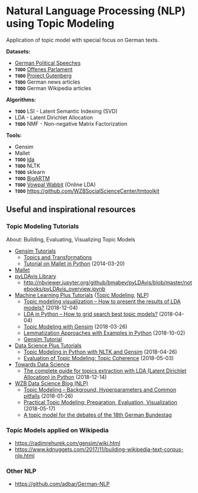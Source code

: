 # Natural Language Processing (NLP) using Topic Modeling

Application of topic model with special focus on German texts.

**Datasets:**

  * [German Political Speeches](http://purl.org/corpus/german-speeches)
  * **`TODO`** [Offenes Parlament](https://github.com/Datenschule/offenesparlament-data)
  * **`TODO`** [Project Gutenberg](https://www.gutenberg.org/)
  * **`TODO`** German news articles
  * **`TODO`** German Wikipedia articles

**Algorithms:**

  * **`TODO`** LSI - Latent Semantic Indexing (SVD)
  * LDA - Latent Dirichlet Allocation
  * **`TODO`** NMF - Non-negative Matrix Factorization

**Tools:**

  * Gensim
  * Mallet
  * **`TODO`** [lda](https://pythonhosted.org/lda/)
  * **`TODO`** NLTK
  * **`TODO`** sklearn
  * **`TODO`** [BigARTM](http://bigartm.org/)
  * **`TODO`** [Vowpal Wabbit](https://github.com/VowpalWabbit/vowpal_wabbit) (Online LDA)
  * **`TODO`** https://github.com/WZBSocialScienceCenter/tmtoolkit

## Useful and inspirational resources

### Topic Modeling Tutorials

About: Building, Evaluating, Visualizing Topic Models

  * [Gensim Tutorials](https://radimrehurek.com/gensim/tutorial.html)
    * [Topics and Transformations](https://radimrehurek.com/gensim/tut2.html)
    * [Tutorial on Mallet in Python](https://rare-technologies.com/tutorial-on-mallet-in-python/) (2014-03-20)
  * [Mallet](http://mallet.cs.umass.edu/)
  * [pyLDAvis Library](https://github.com/bmabey/pyldavis)
    * http://nbviewer.jupyter.org/github/bmabey/pyLDAvis/blob/master/notebooks/pyLDAvis_overview.ipynb
  * [Machine Learning Plus Tutorials](https://www.machinelearningplus.com/blog/) ([Topic Modeling](https://www.machinelearningplus.com/tag/topic-modeling/), [NLP](https://www.machinelearningplus.com/tag/nlp/))
    * [Topic modeling visualization – How to present the results of LDA models?](https://www.machinelearningplus.com/nlp/topic-modeling-visualization-how-to-present-results-lda-models/) (2018-12-04)
    * [LDA in Python – How to grid search best topic models?](https://www.machinelearningplus.com/nlp/topic-modeling-python-sklearn-examples/) (2018-04-04)
    * [Topic Modeling with Gensim](https://www.machinelearningplus.com/nlp/topic-modeling-gensim-python/) (2018-03-26)
    * [Lemmatization Approaches with Examples in Python](https://www.machinelearningplus.com/nlp/lemmatization-examples-python/) (2018-10-02)
    * [Gensim Tutorial](https://www.machinelearningplus.com/nlp/gensim-tutorial/)
  * [Data Science Plus Tutorials](https://datascienceplus.com/)
    * [Topic Modeling in Python with NLTK and Gensim](https://datascienceplus.com/topic-modeling-in-python-with-nltk-and-gensim/) (2018-04-26)
    * [Evaluation of Topic Modeling: Topic Coherence](https://datascienceplus.com/evaluation-of-topic-modeling-topic-coherence/) (2018-05-03)
  * [Towards Data Science](https://towardsdatascience.com/)
    * [The complete guide for topics extraction with LDA (Latent Dirichlet Allocation) in Python](https://towardsdatascience.com/the-complete-guide-for-topics-extraction-with-lda-latent-dirichlet-allocation-in-python-4d0200d0be98) (2018-12-14)
  * [WZB Data Science Blog (NLP)](https://datascience.blog.wzb.eu/category/nlp/)
    * [Topic Modeling – Background, Hyperparameters and Common pitfalls](https://datascience.blog.wzb.eu/2018/01/26/slides-on-topic-modeling-background-hyperparameters-and-common-pitfalls/) (2018-01-26)
    * [Practical Topic Modeling: Preparation, Evaluation, Visualization](https://datascience.blog.wzb.eu/2018/05/17/slides-on-practical-topic-modeling-preparation-evaluation-visualization/) (2018-05-17)
    * [A topic model for the debates of the 18th German Bundestag](https://github.com/WZBSocialScienceCenter/tm_bundestag)

### Topic Models applied on Wikipedia

  * https://radimrehurek.com/gensim/wiki.html
  * https://www.kdnuggets.com/2017/11/building-wikipedia-text-corpus-nlp.html

### Other NLP

  * https://github.com/adbar/German-NLP
